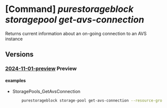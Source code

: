 # [Command] _purestorageblock storagepool get-avs-connection_

Returns current information about an on-going connection to an AVS instance

## Versions

### [2024-11-01-preview](/Resources/mgmt-plane/L3N1YnNjcmlwdGlvbnMve30vcmVzb3VyY2Vncm91cHMve30vcHJvdmlkZXJzL3B1cmVzdG9yYWdlLmJsb2NrL3N0b3JhZ2Vwb29scy97fS9nZXRhdnNjb25uZWN0aW9u/2024-11-01-preview.xml) **Preview**

<!-- mgmt-plane /subscriptions/{}/resourcegroups/{}/providers/purestorage.block/storagepools/{}/getavsconnection 2024-11-01-preview -->

#### examples

- StoragePools_GetAvsConnection
    ```bash
        purestorageblock storage-pool get-avs-connection --resource-group rgpurestorage --storage-pool-name storagePoolname
    ```
